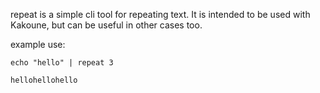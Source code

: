 repeat is a simple cli tool for repeating text.
It is intended to be used with Kakoune, but can be useful in other cases too.

example use:

```
echo "hello" | repeat 3

hellohellohello
```
